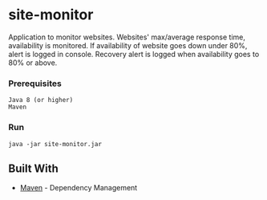 # site-monitor
Application to monitor websites. Websites' max/average response time, availability is monitored. If availability of website goes down under 80%, alert is logged in console. Recovery alert is logged when availability goes to 80% or above.



### Prerequisites

```
Java 8 (or higher)
Maven
```

### Run

```
java -jar site-monitor.jar
```


## Built With
* [Maven](https://maven.apache.org/) - Dependency Management


